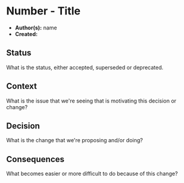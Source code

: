 # Number - Title

- **Author(s):** name <email>
- **Created:** <date>

## Status

What is the status, either accepted, superseded or deprecated.

## Context

What is the issue that we're seeing that is motivating this decision or change?

## Decision

What is the change that we're proposing and/or doing?

## Consequences

What becomes easier or more difficult to do because of this change?
